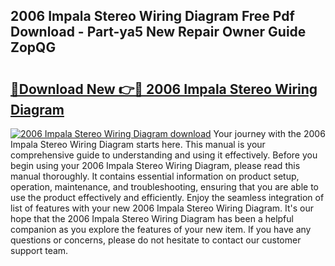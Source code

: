 ## 2006 Impala Stereo Wiring Diagram Free Pdf Download - Part-ya5 New Repair Owner Guide ZopQG

# <h2><a href="http://dfmskx.blite.top/?on=2006+Impala+Stereo+Wiring+Diagram">🔗Download New 👉🔴 2006 Impala Stereo Wiring Diagram</a></h2>

[![2006 Impala Stereo Wiring Diagram download](https://i.imgur.com/lujVjoI.png)](http://dfmskx.blite.top/?on=2006+Impala+Stereo+Wiring+Diagram)
Your journey with the 2006 Impala Stereo Wiring Diagram starts here. This manual is your comprehensive guide to understanding and using it effectively. Before you begin using your 2006 Impala Stereo Wiring Diagram, please read this manual thoroughly. It contains essential information on product setup, operation, maintenance, and troubleshooting, ensuring that you are able to use the product effectively and efficiently. Enjoy the seamless integration of list of features with your new 2006 Impala Stereo Wiring Diagram. It's our hope that the 2006 Impala Stereo Wiring Diagram has been a helpful companion as you explore the features of your new item. If you have any questions or concerns, please do not hesitate to contact our customer support team.

